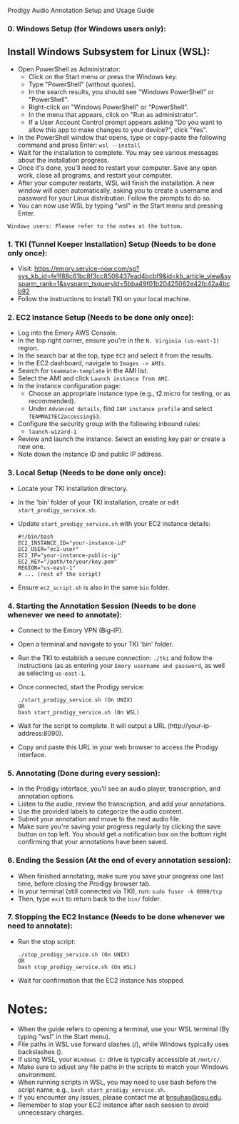 Prodigy Audio Annotation Setup and Usage Guide

### 0. Windows Setup (for Windows users only):
## Install Windows Subsystem for Linux (WSL):
* Open PowerShell as Administrator:
  * Click on the Start menu or press the Windows key.
  * Type "PowerShell" (without quotes).
  * In the search results, you should see "Windows PowerShell" or "PowerShell".
  * Right-click on "Windows PowerShell" or "PowerShell".
  * In the menu that appears, click on "Run as administrator".
  * If a User Account Control prompt appears asking "Do you want to allow this app to make changes to your device?", click "Yes".
* In the PowerShell window that opens, type or copy-paste the following command and press Enter: `wsl --install`
* Wait for the installation to complete. You may see various messages about the installation progress.
* Once it's done, you'll need to restart your computer. Save any open work, close all programs, and restart your computer.
* After your computer restarts, WSL will finish the installation. A new window will open automatically, asking you to create a username and password for your Linux distribution. Follow the prompts to do so.
* You can now use WSL by typing "wsl" in the Start menu and pressing Enter.

`Windows users: Please refer to the notes at the bottom.`

### 1. TKI (Tunnel Keeper Installation) Setup (Needs to be done only once):
* Visit: https://emory.service-now.com/sp?sys_kb_id=fe1f88c61bc8f3cc8508437ead4bcbf9&id=kb_article_view&sysparm_rank=1&sysparm_tsqueryId=5bba49f01b20425062e42fc42a4bcb92
* Follow the instructions to install TKI on your local machine.

### 2. EC2 Instance Setup (Needs to be done only once):
* Log into the Emory AWS Console.
* In the top right corner, ensure you're in the `N. Virginia (us-east-1)` region.
* In the search bar at the top, type `EC2` and select it from the results.
* In the EC2 dashboard, navigate to `Images -> AMIs`.
* Search for `teammate-template` in the AMI list.
* Select the AMI and click `Launch instance from AMI`.
* In the instance configuration page:
  * Choose an appropriate instance type (e.g., t2.micro for testing, or as recommended).
  * Under `Advanced details`, find `IAM instance profile` and select `TEAMMAITEC2accessingS3`.
* Configure the security group with the following inbound rules:
  * `launch-wizard-1`
* Review and launch the instance. Select an existing key pair or create a new one.
* Note down the instance ID and public IP address.

### 3. Local Setup (Needs to be done only once):
* Locate your TKI installation directory.
* In the 'bin' folder of your TKI installation, create or edit `start_prodigy_service.sh`.
* Update `start_prodigy_service.sh` with your EC2 instance details:
      
      
      #!/bin/bash
      EC2_INSTANCE_ID="your-instance-id"
      EC2_USER="ec2-user"
      EC2_IP="your-instance-public-ip"
      EC2_KEY="/path/to/your/key.pem"
      REGION="us-east-1"
      # ... (rest of the script)

      
  
* Ensure `ec2_script.sh` is also in the same `bin` folder.


### 4. Starting the Annotation Session (Needs to be done whenever we need to annotate):
* Connect to the Emory VPN (Big-IP).
* Open a terminal and navigate to your TKI 'bin' folder.
* Run the TKI to establish a secure connection:
      ```
      ./tki
      ```
  and follow the instructions (as as entering your `Emory username and password`, as well as selecting `us-east-1`. 
* Once connected, start the Prodigy service:

      
      ./start_prodigy_service.sh (On UNIX)
      OR
      bash start_prodigy_service.sh (On WSL)
      
* Wait for the script to complete. It will output a URL (http://your-ip-address:8090).
* Copy and paste this URL in your web browser to access the Prodigy interface.

### 5. Annotating (Done during every session):
* In the Prodigy interface, you'll see an audio player, transcription, and annotation options.
* Listen to the audio, review the transcription, and add your annotations.
* Use the provided labels to categorize the audio content.
* Submit your annotation and move to the next audio file.
* Make sure you're saving your progress regularly by clicking the save button on top left. You should get a notification box on the bottom right confirming that your annotations have been saved.

### 6. Ending the Session (At the end of every annotation session):
* When finished annotating, make sure you save your progress one last time, before closing the Prodigy browser tab.
* In your terminal (still connected via TKI), run:
      ```
      sudo fuser -k 8090/tcp
      ```
* Then, type `exit` to return back to the `bin/` folder.

### 7. Stopping the EC2 Instance (Needs to be done whenever we need to annotate):
* Run the stop script:

      
      ./stop_prodigy_service.sh (On UNIX)
      OR
      bash stop_prodigy_service.sh (On WSL)
     
* Wait for confirmation that the EC2 instance has stopped.

# Notes:
- When the guide refers to opening a terminal, use your WSL terminal (By typing "wsl" in the Start menu).
- File paths in WSL use forward slashes (/), while Windows typically uses backslashes (\).
- If using WSL, your `Windows C:` drive is typically accessible at `/mnt/c/`.
- Make sure to adjust any file paths in the scripts to match your Windows environment.
- When running scripts in WSL, you may need to use bash before the script name, e.g., `bash start_prodigy_service.sh`.
- If you encounter any issues, please contact me at [bnsuhas@psu.edu](mailto:bnsuhas@psu.edu).
- Remember to stop your EC2 instance after each session to avoid unnecessary charges.
